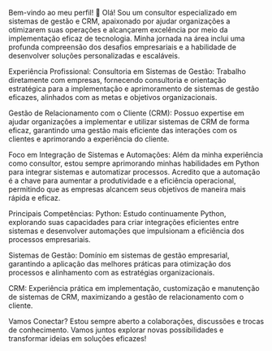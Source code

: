 Bem-vindo ao meu perfil! 👋
Olá! Sou um consultor especializado em sistemas de gestão e CRM, apaixonado por ajudar organizações a otimizarem suas operações e alcançarem excelência por meio da implementação eficaz de tecnologia. Minha jornada na área inclui uma profunda compreensão dos desafios empresariais e a habilidade de desenvolver soluções personalizadas e escaláveis.

Experiência Profissional:
Consultoria em Sistemas de Gestão: Trabalho diretamente com empresas, fornecendo consultoria e orientação estratégica para a implementação e aprimoramento de sistemas de gestão eficazes, alinhados com as metas e objetivos organizacionais.

Gestão de Relacionamento com o Cliente (CRM): Possuo expertise em ajudar organizações a implementar e utilizar sistemas de CRM de forma eficaz, garantindo uma gestão mais eficiente das interações com os clientes e aprimorando a experiência do cliente.

Foco em Integração de Sistemas e Automações:
Além da minha experiência como consultor, estou sempre aprimorando minhas habilidades em Python para integrar sistemas e automatizar processos. Acredito que a automação é a chave para aumentar a produtividade e a eficiência operacional, permitindo que as empresas alcancem seus objetivos de maneira mais rápida e eficaz.

Principais Competências:
Python: Estudo continuamente Python, explorando suas capacidades para criar integrações eficientes entre sistemas e desenvolver automações que impulsionam a eficiência dos processos empresariais.

Sistemas de Gestão: Domínio em sistemas de gestão empresarial, garantindo a aplicação das melhores práticas para otimização dos processos e alinhamento com as estratégias organizacionais.

CRM: Experiência prática em implementação, customização e manutenção de sistemas de CRM, maximizando a gestão de relacionamento com o cliente.

Vamos Conectar?
Estou sempre aberto a colaborações, discussões e trocas de conhecimento. Vamos juntos explorar novas possibilidades e transformar ideias em soluções eficazes!

